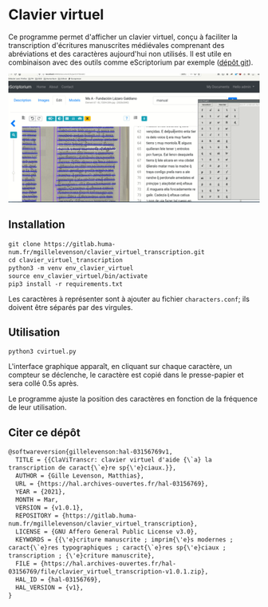 # Clavier virtuel


Ce programme permet d'afficher un clavier virtuel, conçu à faciliter la transcription
d'écritures manuscrites médiévales comprenant des abréviations et des caractères aujourd'hui
non utilisés. Il est utile en combinaison avec des outils comme eScriptorium par exemple 
([dépôt git](https://gitlab.inria.fr/scripta/escriptorium)).

![Clavier virtuel](img/cvirtuel.gif)

## Installation

```
git clone https://gitlab.huma-num.fr/mgillelevenson/clavier_virtuel_transcription.git
cd clavier_virtuel_transcription
python3 -m venv env_clavier_virtuel
source env_clavier_virtuel/bin/activate
pip3 install -r requirements.txt
```

Les caractères à représenter sont à ajouter au fichier `characters.conf`; ils doivent être séparés par des virgules.

## Utilisation

```
python3 cvirtuel.py
```

L'interface graphique apparaît, en cliquant sur chaque caractère, un compteur se 
déclenche, le caractère est copié dans le presse-papier et sera collé 0.5s après.

Le programme ajuste la position des caractères en fonction de la fréquence de 
leur utilisation.


## Citer ce dépôt

```
@softwareversion{gillelevenson:hal-03156769v1,
  TITLE = {{ClaViTranscr: clavier virtuel d'aide {\`a} la transcription de caract{\`e}re sp{\'e}ciaux.}},
  AUTHOR = {Gille Levenson, Matthias},
  URL = {https://hal.archives-ouvertes.fr/hal-03156769},
  YEAR = {2021},
  MONTH = Mar,
  VERSION = {v1.0.1},
  REPOSITORY = {https://gitlab.huma-num.fr/mgillelevenson/clavier_virtuel_transcription},
  LICENSE = {GNU Affero General Public License v3.0},
  KEYWORDS = {{\'e}criture manuscrite ; imprim{\'e}s modernes ; caract{\`e}res typographiques ; caract{\`e}res sp{\'e}ciaux ; transcription ; {\'e}criture manuscrite},
  FILE = {https://hal.archives-ouvertes.fr/hal-03156769/file/clavier_virtuel_transcription-v1.0.1.zip},
  HAL_ID = {hal-03156769},
  HAL_VERSION = {v1},
}
```

